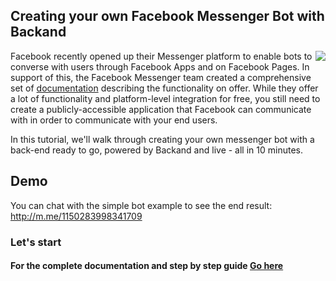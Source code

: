 ## Creating your own Facebook Messenger Bot with Backand

<img align="right" src="https://www.backand.com/wp-content/uploads/2016/09/bot-iphone.png">

Facebook recently opened up their Messenger platform to enable bots to converse with users through Facebook Apps and on Facebook Pages. In support of this, the Facebook Messenger team created a comprehensive set of [documentation](https://developers.facebook.com/docs/messenger-platform/quickstart) describing the functionality on offer.
While they offer a lot of functionality and platform-level integration for free, you still need to create a publicly-accessible application that Facebook can communicate with in order to communicate with your end users. 

In this tutorial, we'll walk through creating your own messenger bot with a back-end ready to go, powered by Backand and live - all in 10 minutes.

## Demo
You can chat with the simple bot example to see the end result: http://m.me/1150283998341709

### Let's start

#### For the complete documentation and step by step guide [Go here](https://gist.github.com/itayher/abcd197459c1718de24a8f4ead5c1c05)